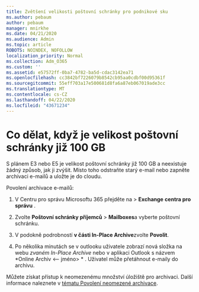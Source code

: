 ```yaml
---
title: Zvětšení velikosti poštovní schránky pro podnikové sku
ms.author: pebaum
author: pebaum
manager: mnirkhe
ms.date: 04/21/2020
ms.audience: Admin
ms.topic: article
ROBOTS: NOINDEX, NOFOLLOW
localization_priority: Normal
ms.collection: Adm_O365
ms.custom: ''
ms.assetid: e57572ff-0ba7-4782-ba5d-cdac3142ea71
ms.openlocfilehash: cc3842bf7226079b8542cb95aa0cdbf00d95361f
ms.sourcegitcommit: 55eff703a17e500681d8fa6a87eb067019ade3cc
ms.translationtype: MT
ms.contentlocale: cs-CZ
ms.lasthandoff: 04/22/2020
ms.locfileid: "43671234"
---
```

# <a name="what-to-do-if-your-mailbox-size-is-already-100gb"></a>Co dělat, když je velikost poštovní schránky již 100 GB

S plánem E3 nebo E5 je velikost poštovní schránky již 100 GB a neexistuje žádný způsob, jak ji zvýšit. Místo toho odstraňte starý e-mail nebo zapněte archivaci e-mailů a uložte je do cloudu. 
  
Povolení archivace e-mailů:
  
1. V Centru pro správu Microsoftu 365 přejděte na \> **Exchange** **centra pro správu** . 
    
2. Zvolte **Poštovní schránky příjemců** \> **Mailboxes**a vyberte poštovní schránku. 
    
3. V podokně podrobností **v části In-Place Archive**zvolte **Povolit**. 
    
4. Po několika minutách se v outlooku uživatele zobrazí nová složka na webu *zvaném In-Place Archive* nebo v aplikaci Outlook s názvem *Online Archiv \<– jméno\> * . Uživatel může přetáhnout e-maily do archivu. 
    
Můžete získat přístup k neomezenému množství úložiště pro archivaci. Další informace naleznete v [tématu Povolení neomezené archivace](https://docs.microsoft.com/office365/securitycompliance/enable-unlimited-archiving).
  

